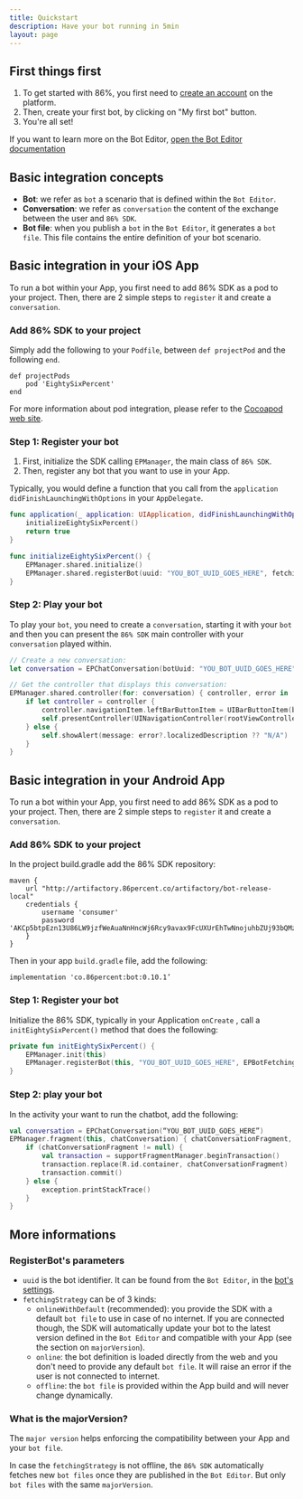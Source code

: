 ```yaml
---
title: Quickstart
description: Have your bot running in 5min
layout: page
---
```


## First things first


1. To get started with 86%, you first need to [create an account](https://editor.86percent.co/welcome) on the platform.
2. Then, create your first bot, by clicking on "My first bot" button. 
3. You're all set!

If you want to learn more on the Bot Editor, [open the Bot Editor documentation](editor.md)

## Basic integration concepts 

 - **Bot**: we refer as `bot` a scenario that is defined within the `Bot Editor`.
 - **Conversation**: we refer as `conversation` the content of the exchange between the user and `86% SDK`.   
 - **Bot file**: when you publish a `bot` in the `Bot Editor`, it generates a `bot file`. This file contains the entire definition of your bot scenario.

## Basic integration in your iOS App 

To run a bot within your App, you first need to add 86% SDK as a pod to your project. Then, there are 2 simple steps to `register` it and create a `conversation`.

### Add 86% SDK to your project
Simply add the following to your `Podfile`, between `def projectPod` and the following `end`.

```
def projectPods
    pod 'EightySixPercent'
end
```
For more information about pod integration, please refer to the [Cocoapod web site](https://cocoapods.org/).

### Step 1: Register your bot
1. First, initialize the SDK calling `EPManager`, the main class of `86% SDK`. 
2. Then, register any bot that you want to use in your App.  

Typically, you would define a function that you call from the `application didFinishLaunchingWithOptions` in your `AppDelegate`.   

```swift
func application(_ application: UIApplication, didFinishLaunchingWithOptions launchOptions: [UIApplication.LaunchOptionsKey: Any]?) -> Bool {
    initializeEightySixPercent()
    return true
}

func initializeEightySixPercent() {
    EPManager.shared.initialize()
    EPManager.shared.registerBot(uuid: "YOU_BOT_UUID_GOES_HERE", fetchingStrategy: .onlineWithDefault(majorVersion: 1, fileName: "SimpleDemo.json"))
}
```
   
### Step 2: Play your bot

To play your `bot`, you need to create a `conversation`, starting it with your `bot` and then you can present the `86% SDK` main controller with your `conversation` played within.

```swift
// Create a new conversation: 
let conversation = EPChatConversation(botUuid: "YOU_BOT_UUID_GOES_HERE")

// Get the controller that displays this conversation:
EPManager.shared.controller(for: conversation) { controller, error in
    if let controller = controller {
        controller.navigationItem.leftBarButtonItem = UIBarButtonItem(barButtonSystemItem: .stop, target: self, action: #selector(self.dismissController))
        self.presentController(UINavigationController(rootViewController: controller))
    } else {
        self.showAlert(message: error?.localizedDescription ?? "N/A")
    }
}
``` 

## Basic integration in your Android App

To run a bot within your App, you first need to add 86% SDK as a pod to your project. Then, there are 2 simple steps to `register` it and create a `conversation`.

### Add 86% SDK to your project

In the project build.gradle add the 86% SDK repository: 
```
maven {
    url "http://artifactory.86percent.co/artifactory/bot-release-local"
    credentials {
        username 'consumer'
        password 'AKCp5btpEzn13U86LW9jzfWeAuaNnHncWj6Rcy9avax9FcUXUrEhTwNnojuhbZUj93bQMzfeK'
    }
}
```

Then in your app `build.gradle` file, add the following: 

```
implementation 'co.86percent:bot:0.10.1’
```

### Step 1: Register your bot

Initialize the 86% SDK, typically in your Application `onCreate` , call a `initEightySixPercent()` method that does the following: 

```kotlin
private fun initEightySixPercent() {
    EPManager.init(this)
    EPManager.registerBot(this, "YOU_BOT_UUID_GOES_HERE", EPBotFetchingStrategy.OnlineWithDefault(1,"bots/SimpleDemo.json"))
}
```

### Step 2: play your bot

In the activity your want to run the chatbot, add the following: 

```kotlin
val conversation = EPChatConversation(“YOU_BOT_UUID_GOES_HERE”)
EPManager.fragment(this, chatConversation) { chatConversationFragment, exception ->
    if (chatConversationFragment != null) {
        val transaction = supportFragmentManager.beginTransaction()
        transaction.replace(R.id.container, chatConversationFragment)
        transaction.commit()
    } else {
        exception.printStackTrace()
    }
}
```

## More informations

### RegisterBot's parameters 
- `uuid` is the bot identifier. It can be found from the `Bot Editor`, in the [bot's settings](editor.md#settings-uuid).
- `fetchingStrategy` can be of 3 kinds:
    - `onlineWithDefault` (recommended): you provide the SDK with a default `bot file` to use in case of no internet. If you are connected though, the SDK will automatically update your bot to the latest version defined in the `Bot Editor` and compatible with your App (see the section on `majorVersion`).    
    - `online`: the bot definition is loaded directly from the web and you don't need to provide any default `bot file`. It will raise an error if the user is not connected to internet.
    - `offline`: the `bot file` is provided within the App build and will never change dynamically.
    
### What is the majorVersion? 

The `major version` helps enforcing the compatibility between your App and your `bot file`. 

In case the `fetchingStrategy` is not offline, the `86% SDK` automatically fetches new `bot files` once they are published in the `Bot Editor`. But only `bot files` with the same `majorVersion`.
 
